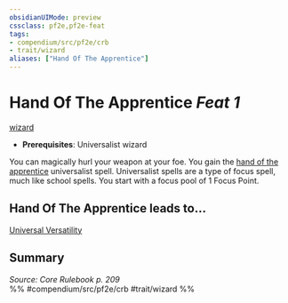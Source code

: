 ```yaml
---
obsidianUIMode: preview
cssclass: pf2e,pf2e-feat
tags:
- compendium/src/pf2e/crb
- trait/wizard
aliases: ["Hand Of The Apprentice"]
---
```

# Hand Of The Apprentice  *Feat 1*  
[wizard](Reference/Rules/Traits/wizard.md "Wizard Class Trait")  

- **Prerequisites**: Universalist wizard

You can magically hurl your weapon at your foe. You gain the [hand of the apprentice](Reference/Compendium/Spells/hand-of-the-apprentice.md) universalist spell. Universalist spells are a type of focus spell, much like school spells. You start with a focus pool of 1 Focus Point.

## Hand Of The Apprentice leads to...

[Universal Versatility](universal-versatility.md)

## Summary

*Source: Core Rulebook p. 209*  
%% #compendium/src/pf2e/crb #trait/wizard %%